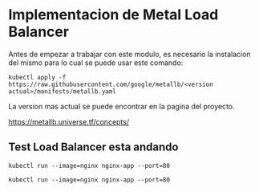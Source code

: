# Implementacion de Metal Load Balancer

Antes de empezar a trabajar con este modulo, es necesario la instalacion del mismo para lo cual se puede usar este comando:

``` kubectl apply -f https://raw.githubusercontent.com/google/metallb/<version actual>/manifests/metallb.yaml ```

La version mas actual se puede encontrar en la pagina del proyecto.

https://metallb.universe.tf/concepts/

## Test Load Balancer esta andando ##

``` kubectl run --image=nginx nginx-app --port=80 ```

``` kubectl run --image=nginx nginx-app --port=80  ```


